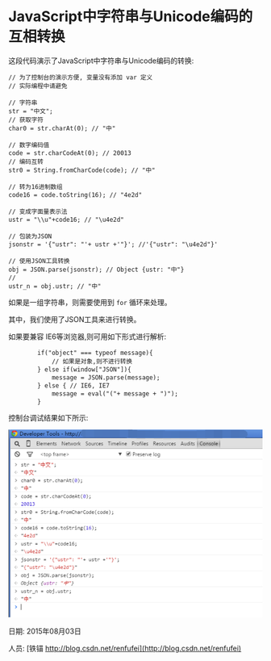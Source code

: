 # JavaScript中字符串与Unicode编码的互相转换

这段代码演示了JavaScript中字符串与Unicode编码的转换: 

	// 为了控制台的演示方便, 变量没有添加 var 定义
	// 实际编程中请避免
	
	// 字符串
	str = "中文";
	// 获取字符
	char0 = str.charAt(0); // "中"
	
	// 数字编码值
	code = str.charCodeAt(0); // 20013
	// 编码互转
	str0 = String.fromCharCode(code); // "中"
	
	// 转为16进制数组
	code16 = code.toString(16); // "4e2d"
	
	// 变成字面量表示法
	ustr = "\\u"+code16; // "\u4e2d"
	
	// 包装为JSON
	jsonstr = '{"ustr": "'+ ustr +'"}'; //'{"ustr": "\u4e2d"}'
	
	// 使用JSON工具转换
	obj = JSON.parse(jsonstr); // Object {ustr: "中"}
	//
	ustr_n = obj.ustr; // "中"


如果是一组字符串，则需要使用到 `for` 循环来处理。

其中，我们使用了JSON工具来进行转换。

如果要兼容 IE6等浏览器,则可用如下形式进行解析:

	    	if("object" === typeof message){
	    		// 如果是对象,则不进行转换
	    	} else if(window["JSON"]){
	    		message = JSON.parse(message);
	    	} else { // IE6, IE7
    	   		message = eval("("+ message + ")");
	    	}

控制台调试结果如下所示:

![](01_console_demo.png)


日期: 2015年08月03日

人员: [铁锚 http://blog.csdn.net/renfufei](http://blog.csdn.net/renfufei)

